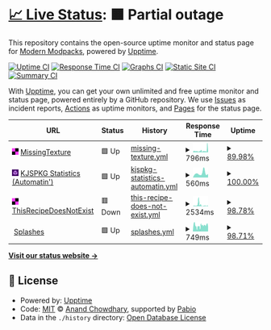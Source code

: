 # [📈 Live Status](https://Modern-Modpacks.github.io/mm-upptime): <!--live status--> **🟧 Partial outage**

This repository contains the open-source uptime monitor and status page for [Modern Modpacks](https://modernmodpacks.site), powered by [Upptime](https://github.com/upptime/upptime).

[![Uptime CI](https://github.com/Modern-Modpacks/mm-upptime/workflows/Uptime%20CI/badge.svg)](https://github.com/Modern-Modpacks/mm-upptime/actions?query=workflow%3A%22Uptime+CI%22)
[![Response Time CI](https://github.com/Modern-Modpacks/mm-upptime/workflows/Response%20Time%20CI/badge.svg)](https://github.com/Modern-Modpacks/mm-upptime/actions?query=workflow%3A%22Response+Time+CI%22)
[![Graphs CI](https://github.com/Modern-Modpacks/mm-upptime/workflows/Graphs%20CI/badge.svg)](https://github.com/Modern-Modpacks/mm-upptime/actions?query=workflow%3A%22Graphs+CI%22)
[![Static Site CI](https://github.com/Modern-Modpacks/mm-upptime/workflows/Static%20Site%20CI/badge.svg)](https://github.com/Modern-Modpacks/mm-upptime/actions?query=workflow%3A%22Static+Site+CI%22)
[![Summary CI](https://github.com/Modern-Modpacks/mm-upptime/workflows/Summary%20CI/badge.svg)](https://github.com/Modern-Modpacks/mm-upptime/actions?query=workflow%3A%22Summary+CI%22)

With [Upptime](https://upptime.js.org), you can get your own unlimited and free uptime monitor and status page, powered entirely by a GitHub repository. We use [Issues](https://github.com/Modern-Modpacks/mm-upptime/issues) as incident reports, [Actions](https://github.com/Modern-Modpacks/mm-upptime/actions) as uptime monitors, and [Pages](https://Modern-Modpacks.github.io/mm-upptime) for the status page.

<!--start: status pages-->
<!-- This summary is generated by Upptime (https://github.com/upptime/upptime) -->
<!-- Do not edit this manually, your changes will be overwritten -->
<!-- prettier-ignore -->
| URL | Status | History | Response Time | Uptime |
| --- | ------ | ------- | ------------- | ------ |
| <img alt="" src="https://raw.githubusercontent.com/Modern-Modpacks/assets/main/Icons/Other/missingtexture.png" height="13"> [MissingTexture](https://missingtexture.modernmodpacks.site) | 🟩 Up | [missing-texture.yml](https://github.com/Modern-Modpacks/mm-upptime/commits/HEAD/history/missing-texture.yml) | <details><summary><img alt="Response time graph" src="./graphs/missing-texture/response-time-week.png" height="20"> 796ms</summary><br><a href="https://status.modernmodpacks.site/history/missing-texture"><img alt="Response time 559" src="https://img.shields.io/endpoint?url=https%3A%2F%2Fraw.githubusercontent.com%2FModern-Modpacks%2Fmm-upptime%2FHEAD%2Fapi%2Fmissing-texture%2Fresponse-time.json"></a><br><a href="https://status.modernmodpacks.site/history/missing-texture"><img alt="24-hour response time 1686" src="https://img.shields.io/endpoint?url=https%3A%2F%2Fraw.githubusercontent.com%2FModern-Modpacks%2Fmm-upptime%2FHEAD%2Fapi%2Fmissing-texture%2Fresponse-time-day.json"></a><br><a href="https://status.modernmodpacks.site/history/missing-texture"><img alt="7-day response time 796" src="https://img.shields.io/endpoint?url=https%3A%2F%2Fraw.githubusercontent.com%2FModern-Modpacks%2Fmm-upptime%2FHEAD%2Fapi%2Fmissing-texture%2Fresponse-time-week.json"></a><br><a href="https://status.modernmodpacks.site/history/missing-texture"><img alt="30-day response time 700" src="https://img.shields.io/endpoint?url=https%3A%2F%2Fraw.githubusercontent.com%2FModern-Modpacks%2Fmm-upptime%2FHEAD%2Fapi%2Fmissing-texture%2Fresponse-time-month.json"></a><br><a href="https://status.modernmodpacks.site/history/missing-texture"><img alt="1-year response time 559" src="https://img.shields.io/endpoint?url=https%3A%2F%2Fraw.githubusercontent.com%2FModern-Modpacks%2Fmm-upptime%2FHEAD%2Fapi%2Fmissing-texture%2Fresponse-time-year.json"></a></details> | <details><summary><a href="https://status.modernmodpacks.site/history/missing-texture">89.98%</a></summary><a href="https://status.modernmodpacks.site/history/missing-texture"><img alt="All-time uptime 83.24%" src="https://img.shields.io/endpoint?url=https%3A%2F%2Fraw.githubusercontent.com%2FModern-Modpacks%2Fmm-upptime%2FHEAD%2Fapi%2Fmissing-texture%2Fuptime.json"></a><br><a href="https://status.modernmodpacks.site/history/missing-texture"><img alt="24-hour uptime 99.36%" src="https://img.shields.io/endpoint?url=https%3A%2F%2Fraw.githubusercontent.com%2FModern-Modpacks%2Fmm-upptime%2FHEAD%2Fapi%2Fmissing-texture%2Fuptime-day.json"></a><br><a href="https://status.modernmodpacks.site/history/missing-texture"><img alt="7-day uptime 89.98%" src="https://img.shields.io/endpoint?url=https%3A%2F%2Fraw.githubusercontent.com%2FModern-Modpacks%2Fmm-upptime%2FHEAD%2Fapi%2Fmissing-texture%2Fuptime-week.json"></a><br><a href="https://status.modernmodpacks.site/history/missing-texture"><img alt="30-day uptime 83.82%" src="https://img.shields.io/endpoint?url=https%3A%2F%2Fraw.githubusercontent.com%2FModern-Modpacks%2Fmm-upptime%2FHEAD%2Fapi%2Fmissing-texture%2Fuptime-month.json"></a><br><a href="https://status.modernmodpacks.site/history/missing-texture"><img alt="1-year uptime 83.24%" src="https://img.shields.io/endpoint?url=https%3A%2F%2Fraw.githubusercontent.com%2FModern-Modpacks%2Fmm-upptime%2FHEAD%2Fapi%2Fmissing-texture%2Fuptime-year.json"></a></details>
| <img alt="" src="https://raw.githubusercontent.com/Modern-Modpacks/assets/main/Icons/Other/kjspkg.png" height="13"> [KJSPKG Statistics (Automatin')](https://tizudev.vercel.app/automatin/api/1025316079226064966/kjspkg) | 🟩 Up | [kjspkg-statistics-automatin.yml](https://github.com/Modern-Modpacks/mm-upptime/commits/HEAD/history/kjspkg-statistics-automatin.yml) | <details><summary><img alt="Response time graph" src="./graphs/kjspkg-statistics-automatin/response-time-week.png" height="20"> 560ms</summary><br><a href="https://status.modernmodpacks.site/history/kjspkg-statistics-automatin"><img alt="Response time 795" src="https://img.shields.io/endpoint?url=https%3A%2F%2Fraw.githubusercontent.com%2FModern-Modpacks%2Fmm-upptime%2FHEAD%2Fapi%2Fkjspkg-statistics-automatin%2Fresponse-time.json"></a><br><a href="https://status.modernmodpacks.site/history/kjspkg-statistics-automatin"><img alt="24-hour response time 466" src="https://img.shields.io/endpoint?url=https%3A%2F%2Fraw.githubusercontent.com%2FModern-Modpacks%2Fmm-upptime%2FHEAD%2Fapi%2Fkjspkg-statistics-automatin%2Fresponse-time-day.json"></a><br><a href="https://status.modernmodpacks.site/history/kjspkg-statistics-automatin"><img alt="7-day response time 560" src="https://img.shields.io/endpoint?url=https%3A%2F%2Fraw.githubusercontent.com%2FModern-Modpacks%2Fmm-upptime%2FHEAD%2Fapi%2Fkjspkg-statistics-automatin%2Fresponse-time-week.json"></a><br><a href="https://status.modernmodpacks.site/history/kjspkg-statistics-automatin"><img alt="30-day response time 896" src="https://img.shields.io/endpoint?url=https%3A%2F%2Fraw.githubusercontent.com%2FModern-Modpacks%2Fmm-upptime%2FHEAD%2Fapi%2Fkjspkg-statistics-automatin%2Fresponse-time-month.json"></a><br><a href="https://status.modernmodpacks.site/history/kjspkg-statistics-automatin"><img alt="1-year response time 795" src="https://img.shields.io/endpoint?url=https%3A%2F%2Fraw.githubusercontent.com%2FModern-Modpacks%2Fmm-upptime%2FHEAD%2Fapi%2Fkjspkg-statistics-automatin%2Fresponse-time-year.json"></a></details> | <details><summary><a href="https://status.modernmodpacks.site/history/kjspkg-statistics-automatin">100.00%</a></summary><a href="https://status.modernmodpacks.site/history/kjspkg-statistics-automatin"><img alt="All-time uptime 99.63%" src="https://img.shields.io/endpoint?url=https%3A%2F%2Fraw.githubusercontent.com%2FModern-Modpacks%2Fmm-upptime%2FHEAD%2Fapi%2Fkjspkg-statistics-automatin%2Fuptime.json"></a><br><a href="https://status.modernmodpacks.site/history/kjspkg-statistics-automatin"><img alt="24-hour uptime 100.00%" src="https://img.shields.io/endpoint?url=https%3A%2F%2Fraw.githubusercontent.com%2FModern-Modpacks%2Fmm-upptime%2FHEAD%2Fapi%2Fkjspkg-statistics-automatin%2Fuptime-day.json"></a><br><a href="https://status.modernmodpacks.site/history/kjspkg-statistics-automatin"><img alt="7-day uptime 100.00%" src="https://img.shields.io/endpoint?url=https%3A%2F%2Fraw.githubusercontent.com%2FModern-Modpacks%2Fmm-upptime%2FHEAD%2Fapi%2Fkjspkg-statistics-automatin%2Fuptime-week.json"></a><br><a href="https://status.modernmodpacks.site/history/kjspkg-statistics-automatin"><img alt="30-day uptime 99.48%" src="https://img.shields.io/endpoint?url=https%3A%2F%2Fraw.githubusercontent.com%2FModern-Modpacks%2Fmm-upptime%2FHEAD%2Fapi%2Fkjspkg-statistics-automatin%2Fuptime-month.json"></a><br><a href="https://status.modernmodpacks.site/history/kjspkg-statistics-automatin"><img alt="1-year uptime 99.63%" src="https://img.shields.io/endpoint?url=https%3A%2F%2Fraw.githubusercontent.com%2FModern-Modpacks%2Fmm-upptime%2FHEAD%2Fapi%2Fkjspkg-statistics-automatin%2Fuptime-year.json"></a></details>
| <img alt="" src="https://raw.githubusercontent.com/Modern-Modpacks/assets/main/Icons/Other/missingtexture.png" height="13"> [ThisRecipeDoesNotExist](https://thisrecipedoesnotexist.modernmodpacks.site) | 🟥 Down | [this-recipe-does-not-exist.yml](https://github.com/Modern-Modpacks/mm-upptime/commits/HEAD/history/this-recipe-does-not-exist.yml) | <details><summary><img alt="Response time graph" src="./graphs/this-recipe-does-not-exist/response-time-week.png" height="20"> 2534ms</summary><br><a href="https://status.modernmodpacks.site/history/this-recipe-does-not-exist"><img alt="Response time 1160" src="https://img.shields.io/endpoint?url=https%3A%2F%2Fraw.githubusercontent.com%2FModern-Modpacks%2Fmm-upptime%2FHEAD%2Fapi%2Fthis-recipe-does-not-exist%2Fresponse-time.json"></a><br><a href="https://status.modernmodpacks.site/history/this-recipe-does-not-exist"><img alt="24-hour response time 846" src="https://img.shields.io/endpoint?url=https%3A%2F%2Fraw.githubusercontent.com%2FModern-Modpacks%2Fmm-upptime%2FHEAD%2Fapi%2Fthis-recipe-does-not-exist%2Fresponse-time-day.json"></a><br><a href="https://status.modernmodpacks.site/history/this-recipe-does-not-exist"><img alt="7-day response time 2534" src="https://img.shields.io/endpoint?url=https%3A%2F%2Fraw.githubusercontent.com%2FModern-Modpacks%2Fmm-upptime%2FHEAD%2Fapi%2Fthis-recipe-does-not-exist%2Fresponse-time-week.json"></a><br><a href="https://status.modernmodpacks.site/history/this-recipe-does-not-exist"><img alt="30-day response time 1486" src="https://img.shields.io/endpoint?url=https%3A%2F%2Fraw.githubusercontent.com%2FModern-Modpacks%2Fmm-upptime%2FHEAD%2Fapi%2Fthis-recipe-does-not-exist%2Fresponse-time-month.json"></a><br><a href="https://status.modernmodpacks.site/history/this-recipe-does-not-exist"><img alt="1-year response time 1160" src="https://img.shields.io/endpoint?url=https%3A%2F%2Fraw.githubusercontent.com%2FModern-Modpacks%2Fmm-upptime%2FHEAD%2Fapi%2Fthis-recipe-does-not-exist%2Fresponse-time-year.json"></a></details> | <details><summary><a href="https://status.modernmodpacks.site/history/this-recipe-does-not-exist">98.78%</a></summary><a href="https://status.modernmodpacks.site/history/this-recipe-does-not-exist"><img alt="All-time uptime 90.33%" src="https://img.shields.io/endpoint?url=https%3A%2F%2Fraw.githubusercontent.com%2FModern-Modpacks%2Fmm-upptime%2FHEAD%2Fapi%2Fthis-recipe-does-not-exist%2Fuptime.json"></a><br><a href="https://status.modernmodpacks.site/history/this-recipe-does-not-exist"><img alt="24-hour uptime 99.36%" src="https://img.shields.io/endpoint?url=https%3A%2F%2Fraw.githubusercontent.com%2FModern-Modpacks%2Fmm-upptime%2FHEAD%2Fapi%2Fthis-recipe-does-not-exist%2Fuptime-day.json"></a><br><a href="https://status.modernmodpacks.site/history/this-recipe-does-not-exist"><img alt="7-day uptime 98.78%" src="https://img.shields.io/endpoint?url=https%3A%2F%2Fraw.githubusercontent.com%2FModern-Modpacks%2Fmm-upptime%2FHEAD%2Fapi%2Fthis-recipe-does-not-exist%2Fuptime-week.json"></a><br><a href="https://status.modernmodpacks.site/history/this-recipe-does-not-exist"><img alt="30-day uptime 95.78%" src="https://img.shields.io/endpoint?url=https%3A%2F%2Fraw.githubusercontent.com%2FModern-Modpacks%2Fmm-upptime%2FHEAD%2Fapi%2Fthis-recipe-does-not-exist%2Fuptime-month.json"></a><br><a href="https://status.modernmodpacks.site/history/this-recipe-does-not-exist"><img alt="1-year uptime 90.33%" src="https://img.shields.io/endpoint?url=https%3A%2F%2Fraw.githubusercontent.com%2FModern-Modpacks%2Fmm-upptime%2FHEAD%2Fapi%2Fthis-recipe-does-not-exist%2Fuptime-year.json"></a></details>
| <img alt="" src="https://icons.duckduckgo.com/ip3/splashes.modernmodpacks.site.ico" height="13"> [Splashes](https://splashes.modernmodpacks.site) | 🟩 Up | [splashes.yml](https://github.com/Modern-Modpacks/mm-upptime/commits/HEAD/history/splashes.yml) | <details><summary><img alt="Response time graph" src="./graphs/splashes/response-time-week.png" height="20"> 749ms</summary><br><a href="https://status.modernmodpacks.site/history/splashes"><img alt="Response time 650" src="https://img.shields.io/endpoint?url=https%3A%2F%2Fraw.githubusercontent.com%2FModern-Modpacks%2Fmm-upptime%2FHEAD%2Fapi%2Fsplashes%2Fresponse-time.json"></a><br><a href="https://status.modernmodpacks.site/history/splashes"><img alt="24-hour response time 1400" src="https://img.shields.io/endpoint?url=https%3A%2F%2Fraw.githubusercontent.com%2FModern-Modpacks%2Fmm-upptime%2FHEAD%2Fapi%2Fsplashes%2Fresponse-time-day.json"></a><br><a href="https://status.modernmodpacks.site/history/splashes"><img alt="7-day response time 749" src="https://img.shields.io/endpoint?url=https%3A%2F%2Fraw.githubusercontent.com%2FModern-Modpacks%2Fmm-upptime%2FHEAD%2Fapi%2Fsplashes%2Fresponse-time-week.json"></a><br><a href="https://status.modernmodpacks.site/history/splashes"><img alt="30-day response time 682" src="https://img.shields.io/endpoint?url=https%3A%2F%2Fraw.githubusercontent.com%2FModern-Modpacks%2Fmm-upptime%2FHEAD%2Fapi%2Fsplashes%2Fresponse-time-month.json"></a><br><a href="https://status.modernmodpacks.site/history/splashes"><img alt="1-year response time 650" src="https://img.shields.io/endpoint?url=https%3A%2F%2Fraw.githubusercontent.com%2FModern-Modpacks%2Fmm-upptime%2FHEAD%2Fapi%2Fsplashes%2Fresponse-time-year.json"></a></details> | <details><summary><a href="https://status.modernmodpacks.site/history/splashes">98.71%</a></summary><a href="https://status.modernmodpacks.site/history/splashes"><img alt="All-time uptime 91.37%" src="https://img.shields.io/endpoint?url=https%3A%2F%2Fraw.githubusercontent.com%2FModern-Modpacks%2Fmm-upptime%2FHEAD%2Fapi%2Fsplashes%2Fuptime.json"></a><br><a href="https://status.modernmodpacks.site/history/splashes"><img alt="24-hour uptime 99.40%" src="https://img.shields.io/endpoint?url=https%3A%2F%2Fraw.githubusercontent.com%2FModern-Modpacks%2Fmm-upptime%2FHEAD%2Fapi%2Fsplashes%2Fuptime-day.json"></a><br><a href="https://status.modernmodpacks.site/history/splashes"><img alt="7-day uptime 98.71%" src="https://img.shields.io/endpoint?url=https%3A%2F%2Fraw.githubusercontent.com%2FModern-Modpacks%2Fmm-upptime%2FHEAD%2Fapi%2Fsplashes%2Fuptime-week.json"></a><br><a href="https://status.modernmodpacks.site/history/splashes"><img alt="30-day uptime 95.85%" src="https://img.shields.io/endpoint?url=https%3A%2F%2Fraw.githubusercontent.com%2FModern-Modpacks%2Fmm-upptime%2FHEAD%2Fapi%2Fsplashes%2Fuptime-month.json"></a><br><a href="https://status.modernmodpacks.site/history/splashes"><img alt="1-year uptime 91.37%" src="https://img.shields.io/endpoint?url=https%3A%2F%2Fraw.githubusercontent.com%2FModern-Modpacks%2Fmm-upptime%2FHEAD%2Fapi%2Fsplashes%2Fuptime-year.json"></a></details>

<!--end: status pages-->

[**Visit our status website →**](https://Modern-Modpacks.github.io/mm-upptime)

## 📄 License

- Powered by: [Upptime](https://github.com/upptime/upptime)
- Code: [MIT](./LICENSE) © [Anand Chowdhary](https://anandchowdhary.com), supported by [Pabio](https://pabio.com)
- Data in the `./history` directory: [Open Database License](https://opendatacommons.org/licenses/odbl/1-0/)

